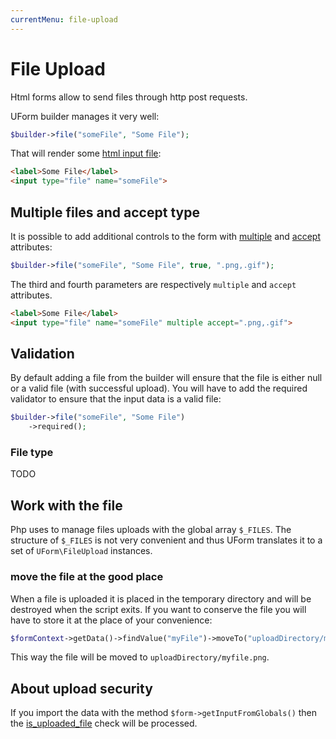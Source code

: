 ```yaml
---
currentMenu: file-upload
---
```



File Upload
===========

Html forms allow to send files through http post requests.

UForm builder manages it very well:

```php
$builder->file("someFile", "Some File");
```

That will render some [html input file](http://www.w3.org/TR/html-markup/input.file.html):

```html
<label>Some File</label>
<input type="file" name="someFile">
```

Multiple files and accept type
------------------------------

It is possible to add additional controls to the form with 
[multiple](http://www.w3schools.com/tags/att_input_multiple.asp) and 
[accept](http://www.w3schools.com/tags/att_input_accept.asp) attributes:

```php
$builder->file("someFile", "Some File", true, ".png,.gif");
```

The third and fourth parameters are respectively ``multiple`` and ``accept`` attributes.

```html
<label>Some File</label>
<input type="file" name="someFile" multiple accept=".png,.gif">
```

Validation
----------

By default adding a file from the builder will ensure that the file is either null 
or a valid file (with successful upload).
You will have to add the required validator to ensure that the input data is a valid file:

```php
$builder->file("someFile", "Some File")
    ->required();
```

### File type

TODO




Work with the file
------------------

Php uses to manage files uploads with the global array ``$_FILES``. The structure of ``$_FILES`` is not very convenient
and thus UForm translates it to a set of ``UForm\FileUpload`` instances.

### move the file at the good place

When a file is uploaded it is placed in the temporary directory and will be destroyed when the script exits. If you 
want to conserve the file you will have to store it at the place of your convenience:

```php
$formContext->getData()->findValue("myFile")->moveTo("uploadDirectory/myfile.png");
```

This way the file will be moved to ``uploadDirectory/myfile.png``.


About upload security
--------------------

If you import the data with the method ``$form->getInputFromGlobals()`` then
the [is_uploaded_file](http://php.net/manual/fr/function.is-uploaded-file.php) check will be processed.

